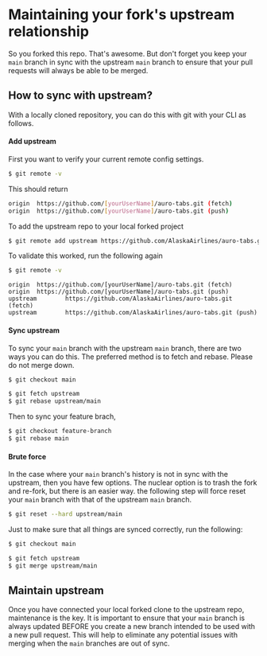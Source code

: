# Maintaining your fork's upstream relationship

So you forked this repo. That's awesome. But don't forget you keep your `main` branch in sync with the upstream `main` branch to ensure that your pull requests will always be able to be merged.

## How to sync with upstream?

With a locally cloned repository, you can do this with git with your CLI as follows.

#### Add upstream

First you want to verify your current remote config settings.

```bash
$ git remote -v
```

This should return

```bash
origin  https://github.com/[yourUserName]/auro-tabs.git (fetch)
origin  https://github.com/[yourUserName]/auro-tabs.git (push)
```

To add the upstream repo to your local forked project

```bash
$ git remote add upstream https://github.com/AlaskaAirlines/auro-tabs.git
```

To validate this worked, run the following again

```bash
$ git remote -v
```

```
origin  https://github.com/[yourUserName]/auro-tabs.git (fetch)
origin  https://github.com/[yourUserName]/auro-tabs.git (push)
upstream        https://github.com/AlaskaAirlines/auro-tabs.git (fetch)
upstream        https://github.com/AlaskaAirlines/auro-tabs.git (push)
```

#### Sync upstream

To sync your `main` branch with the upstream `main` branch, there are two ways you can do this. The preferred method is to fetch and rebase. Please do not merge down.

```bash
$ git checkout main

$ git fetch upstream
$ git rebase upstream/main
```

Then to sync your feature brach,

```bash
$ git checkout feature-branch
$ git rebase main
```

#### Brute force

In the case where your `main` branch's history is not in sync with the upstream, then you have few options. The nuclear option is to trash the fork and re-fork, but there is an easier way. the following step will force reset your `main` branch with that of the upstream `main` branch.

```bash
$ git reset --hard upstream/main
```

Just to make sure that all things are synced correctly, run the following:

```bash
$ git checkout main

$ git fetch upstream
$ git merge upstream/main
```

## Maintain upstream

Once you have connected your local forked clone to the upstream repo, maintenance is the key. It is important to ensure that your `main` branch is always updated BEFORE you create a new branch intended to be used with a new pull request. This will help to eliminate any potential issues with merging when the `main` branches are out of sync.
